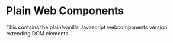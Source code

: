 # Plain Web Components

This contains the plain/vanilla Javascript webcomponents version extending DOM elements.